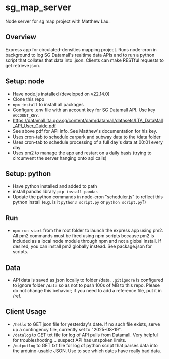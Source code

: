 # sg_map_server
Node server for sg map project with Matthew Lau.

## Overview
Express app for circulated-densities mapping project. Runs node-cron in background to log SG Datamall's realtime data APIs and to run a python script that collates that data into .json. Clients can make RESTful requests to get retrieve json. 

## Setup: node
- Have node.js installed (developed on v22.14.0)
- Clone this repo
- `npm install` to install all packages
- Configure .env file with an account key for SG Datamall API. Use key `ACCOUNT_KEY`.
- https://datamall.lta.gov.sg/content/dam/datamall/datasets/LTA_DataMall_API_User_Guide.pdf 
- See above pdf for API info. See Matthew's documentation for his key.
- Uses cron-tab to schedule carpark and subway data to the /data folder
- Uses cron-tab to schedule processing of a full day's data at 00:01 every day
- Uses pm2 to manage the app and restart on a daily basis (trying to circumvent the server hanging onto api calls)

## Setup: python
- Have python installed and added to path
- install pandas library `pip install pandas`
- Update the python commands in node-cron "scheduler.js" to reflect this python install (e.g. is it `python3 script.py` or `python script.py`?)

## Run
- `npm run start` from the root folder to launch the express app using pm2. All pm2 commands must be fired using npm scripts because pm2 is included as a local node module through npm and not a global install. If desired, you can install pm2 globally instead. See package.json for scripts. 

## Data
- API data is saved as json locally to folder /data. `.gitignore` is configured to ignore folder `/data` so as not to push 100s of MB to this repo. Please do not change this behavior; if you need to add a reference file, put it in /ref. 

## Client Usage
- `/hello` to GET json file for yesterday's date. If no such file exists, serve up a contingency file, currently set to "2025-08-19". 
- `/datalog` to GET txt file for log of API pulls from Datamall. Very helpful for troubleshooting... suspect API has unspoken limits.
- `/outputlog` to GET txt file for log of python script that parses data into the arduino-usable JSON. Use to see which dates have really bad data. 